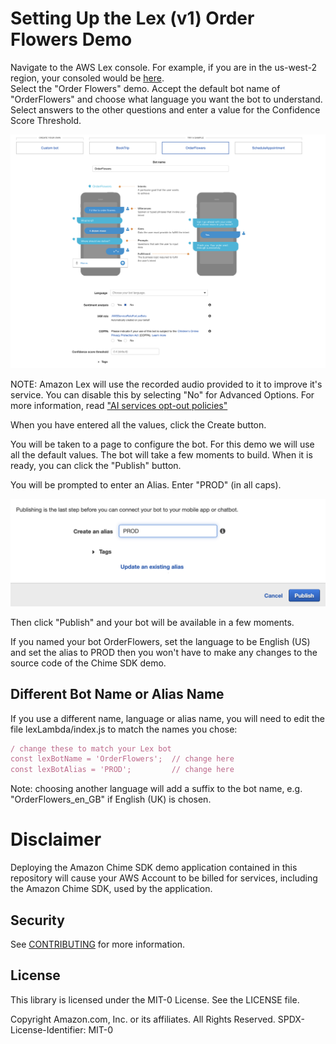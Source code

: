 # Setting Up the Lex (v1) Order Flowers Demo

Navigate to the AWS Lex console.  For example, if you are in the us-west-2 region, your consoled would be [here](https://us-west-2.console.aws.amazon.com/lex/home?region=us-west-2#bot-create:).  
Select the "Order Flowers" demo.  Accept the default bot name of "OrderFlowers" and choose what language you want the bot to understand.  Select answers to the other questions and enter a 
value for the Confidence Score Threshold.

![](images/flowerstorebot.png?raw=true)

NOTE:  Amazon Lex will use the recorded audio provided to it to improve it's service.  You can disable this by selecting "No" for Advanced Options.  For more information, read 
["AI services opt-out policies"](https://docs.aws.amazon.com/organizations/latest/userguide/orgs_manage_policies_ai-opt-out.html)

When you have entered all the values, click the Create button.

You will be taken to a page to configure the bot.  For this demo we will use all the default values.  The bot will take a few moments to build.  When it is ready, you can click the "Publish"
button.  

You will be prompted to enter an Alias.  Enter "PROD" (in all caps). 

![](images/alias.png?raw=true)

Then click "Publish" and your bot will be available in a few moments.

If you named your bot OrderFlowers, set the language to be English (US) and set the alias to PROD then you won't have to make any changes to the source code of the Chime SDK demo.

##  Different Bot Name or Alias Name

If you use a different name, language or alias name, you will need to edit the file lexLambda/index.js to match the names you chose:

```typescript
/ change these to match your Lex bot
const lexBotName = 'OrderFlowers';  // change here
const lexBotAlias = 'PROD';         // change here
```

Note: choosing another language will add a suffix to the bot name, e.g. "OrderFlowers_en_GB" if English (UK) is chosen.

# Disclaimer

Deploying the Amazon Chime SDK demo application contained in this repository will cause your AWS Account to be billed for services, including the Amazon Chime SDK, used by the application.
## Security

See [CONTRIBUTING](CONTRIBUTING.md#security-issue-notifications) for more information.

## License

This library is licensed under the MIT-0 License. See the LICENSE file.

Copyright Amazon.com, Inc. or its affiliates. All Rights Reserved.
SPDX-License-Identifier: MIT-0

